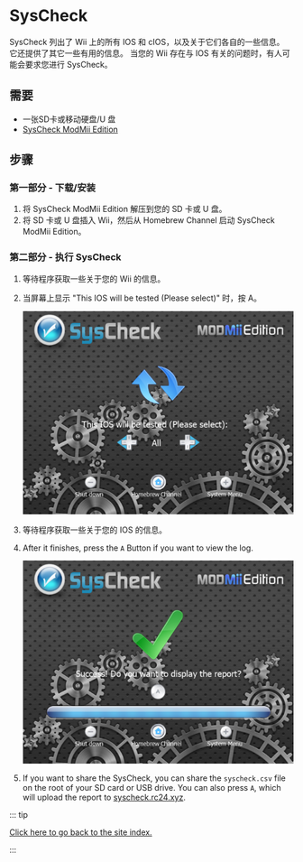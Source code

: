 # SysCheck

SysCheck 列出了 Wii 上的所有 IOS 和 cIOS，以及关于它们各自的一些信息。 它还提供了其它一些有用的信息。 当您的 Wii 存在与 IOS 有关的问题时，有人可能会要求您进行 SysCheck。

## 需要

- 一张SD卡或移动硬盘/U 盘
- [SysCheck ModMii Edition](https://oscwii.org/library/app/SysCheckME)

## 步骤

### 第一部分 - 下载/安装

1. 将 SysCheck ModMii Edition 解压到您的 SD 卡或 U 盘。
2. 将 SD 卡或 U 盘插入 Wii，然后从 Homebrew Channel 启动 SysCheck ModMii Edition。

### 第二部分 - 执行 SysCheck

1. 等待程序获取一些关于您的 Wii 的信息。

2. 当屏幕上显示 "This IOS will be tested (Please select)" 时，按 A。

   ![](/images/homebrew/syscheck/syscheck_chooseios.png)

3. 等待程序获取一些关于您的 IOS 的信息。

4. After it finishes, press the `A` Button if you want to view the log.

   ![](/images/homebrew/syscheck/syscheck_success.png)

5. If you want to share the SysCheck, you can share the `syscheck.csv` file on the root of your SD card or USB drive. You can also press `A`, which will upload the report to [syscheck.rc24.xyz](http://syscheck.rc24.xyz/).

::: tip

[Click here to go back to the site index.](site-navigation)

:::

